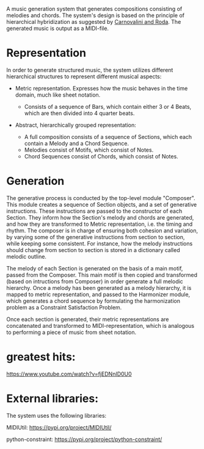A music generation system that generates compositions consisting of melodies and chords. The system's design is based on the principle of hierarchical hybridization 
 as suggested by [Carnovalini and Roda](https://www.researchgate.net/publication/340411945_Computational_Creativity_and_Music_Generation_Systems_An_Introduction_to_the_State_of_the_Art). The generated music is output as a MIDI-file. 

# Representation

In order to generate structured music, the system utilizes different hierarchical structures to represent different musical aspects: 

* Metric representation. Expresses how the music behaves in the time domain, much like sheet notation. 
    - Consists of a sequence of Bars, which contain either 3 or 4 Beats, which are then divided into 4 quarter beats.
    
* Abstract, hierarchically grouped representation:
    - A full composition consists of a sequence of Sections, which each contain a Melody and a Chord Sequence.
    - Melodies consist of Motifs, which consist of Notes. 
    - Chord Sequences consist of Chords, which consist of Notes.

# Generation
The generative process is conducted by the top-level module "Composer". This module creates a sequence of Section objects, and a set of generative instructions. These instructions are passed to the constructor of each Section. They inform how the Section's melody and chords are generated, and how they are transformed to Metric representation, i.e. the timing and rhythm. The composer is in charge of ensuring both cohesion and variation, by varying some of the generative instructions from section to section, while keeping some consistent. For instance, how the melody instructions should change from section to section is stored in a dictionary called melodic outline. 

The melody of each Section is generated on the basis of a main motif, passed from the Composer. This main motif is then copied and transformed (based on intructions from Composer) in order generate a full melodic hierarchy. Once a melody has been generated as a melody hierarchy, it is mapped to metric representation, and passed to the Harmonizer module, which generates a chord sequence by formulating the harmonization problem as a Constraint Satisfaction Problem. 

Once each section is generated, their metric representations are concatenated and transformed to MIDI-representation, which is analogous to performing a piece of music from sheet notation.

# greatest hits:

https://www.youtube.com/watch?v=fjEDNnID0U0

# External libraries:

The system uses the following libraries:

MIDIUtil: https://pypi.org/project/MIDIUtil/

python-constraint: https://pypi.org/project/python-constraint/
